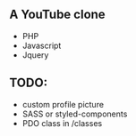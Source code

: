 ## A YouTube clone

- PHP
- Javascript
- Jquery

## TODO:

- custom profile picture
- SASS or styled-components
- PDO class in /classes
